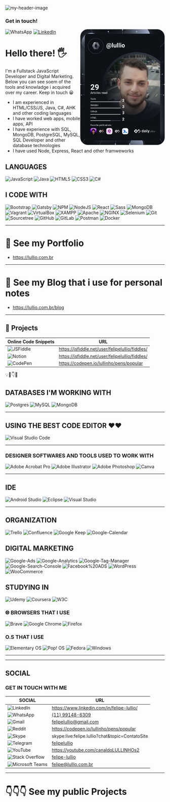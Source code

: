 

<!--
**lullio/lullio** is a ✨ _special_ ✨ repository because its `README.md` (this file) appears on your GitHub profile.

Here are some ideas to get you started:

- 🔭 I’m currently working on ...
- 🌱 I’m currently learning ...
- 👯 I’m looking to collaborate on ...
- 🤔 I’m looking for help with ...
- 💬 Ask me about ...
- 📫 How to reach me: ...
- 😄 Pronouns: ...
- ⚡ Fun fact: ...


  <img alt="html5" src="https://img.shields.io/badge/-HTML5-E34F26?style=flat-square&logo=html5&logoColor=white" />
  <img alt="Webpack" src="https://img.shields.io/badge/-Webpack-8DD6F9?style=flat-square&logo=webpack&logoColor=white" /> 
  <img alt="Docker" src="https://img.shields.io/badge/-Docker-46a2f1?style=flat-square&logo=docker&logoColor=white" />
 <img alt="Google Cloud Platform" src="https://img.shields.io/badge/-Google_Cloud_Platform-1a73e8?style=flat-square&logo=google-cloud&logoColor=white" />
  <img alt="TypeScript" src="https://img.shields.io/badge/-TypeScript-007ACC?style=flat-square&logo=typescript&logoColor=white" />
  <img alt="Insomnia" src="https://img.shields.io/badge/-Insomnia-5849BE?style=flat-square&logo=insomnia&logoColor=white" />
  <img alt="Apollo" src="https://img.shields.io/badge/-Apollo%20GraphQL-311C87?style=flat-square&logo=apollo-graphql&logoColor=white" />
  <img alt="Heroku" src="https://img.shields.io/badge/-Heroku-430098?style=flat-square&logo=heroku&logoColor=white" />
  <img alt="redux" src="https://img.shields.io/badge/-Redux-764ABC?style=flat-square&logo=redux&logoColor=white" />
  <img alt="ReactiveX" src="https://img.shields.io/badge/-RxJs-B7178C?style=flat-square&logo=reactivex&logoColor=white" />
 
  <img alt="Styled Components" src="https://img.shields.io/badge/-Styled_Components-db7092?style=flat-square&logo=styled-components&logoColor=white" />
  <img alt="git" src="https://img.shields.io/badge/-Git-F05032?style=flat-square&logo=git&logoColor=white" />
  <img alt="NestJs" src="https://img.shields.io/badge/-NestJs-ea2845?style=flat-square&logo=nestjs&logoColor=white" />
  <img alt="angular" src="https://img.shields.io/badge/-Angular-DD0031?style=flat-square&logo=angular&logoColor=white" />
  <img alt="github actions" src="https://img.shields.io/badge/-Github_Actions-2088FF?style=flat-square&logo=github-actions&logoColor=white" />
  <img alt="Brave browser" src="https://img.shields.io/badge/-Brave_Browser-FB542B?style=flat-square&logo=brave&logoColor=white" />
  <img alt="Rollup" src="https://img.shields.io/badge/-Rollup-EC4A3F?style=flat-square&logo=rollup.js&logoColor=white" />
  <img alt="d3js" src="https://img.shields.io/badge/-D3.js-F9A03C?style=flat-square&logo=d3.js&logoColor=white" />
  <img alt="Prettier" src="https://img.shields.io/badge/-Prettier-F7B93E?style=flat-square&logo=prettier&logoColor=white" />

  <img alt="React" src="https://img.shields.io/badge/-React-45b8d8?style=flat-square&logo=react&logoColor=white" />
  <img alt="GraphQL" src="https://img.shields.io/badge/-GraphQL-E10098?style=flat-square&logo=graphql&logoColor=white" />
  <img alt="Sass" src="https://img.shields.io/badge/-Sass-CC6699?style=flat-square&logo=sass&logoColor=white" />
  <img alt="MongoDB" src="https://img.shields.io/badge/-MongoDB-13aa52?style=flat-square&logo=mongodb&logoColor=white" />
  <img alt="Nodejs" src="https://img.shields.io/badge/-Nodejs-43853d?style=flat-square&logo=Node.js&logoColor=white" />
  <img alt="npm" src="https://img.shields.io/badge/-NPM-CB3837?style=flat-square&logo=npm&logoColor=white" />

-->



![my-header-image](./images-header/github-header-image3.png)
<div align="left">
<h3>Get in touch!</h3
  <a href="https://wa.me/5511991486309?text=Oi%2C%20vim%20pelo%20Github%2C%20podemos%20conversar%20sobre%20seu%20CV%3F%F0%9F%98%80" target="_blank">
    <img
      src="https://img.shields.io/static/v1?logo=whatsapp&style=flat-square&color=0072b1&label=WhatsApp&message=%E2%98%86&logoColor=white"
      alt="WhatsApp"
    />
  </a>
  <a href="https://www.linkedin.com/in/felipe-lullio/" target="_blank">
    <img
      src="https://img.shields.io/static/v1?logo=linkedin&style=flat-square&color=0072b1&label=LinkedIn&message=%E2%98%86"
      alt="LinkedIn"
    />
  </a>
  <a href="https://app.daily.dev/lullio" target="_blank">
    <img
      width="267"
      align="right"
      src="https://github.com/lullio/lullio/blob/main/devcard.svg" alt="Felipe Lullio's Dev Card"
    />
  </a>
</div>

# Hello there! 🖐️

<p>I'm a Fullstack JavaScript Developer and Digital Marketing. Below you can see soem of the tools and knowladge i acquired over my career. Keep in touch 😀</p>

- I am experienced in HTML/CSS/JS, Java, C#, AHK and other coding languages
- I have worked web apps, mobile apps, API
- I have experience with SQL, MongoDB, PostgreSQL, MySQL, SQL Developer and other database technologies
- I have used Node, Express, React and other framweworks

## LANGUAGES

![JavaScript](https://img.shields.io/badge/javascript-%23323330.svg?style=for-the-badge&logo=javascript&logoColor=%23F7DF1E)
![Java](https://img.shields.io/badge/java-%23ED8B00.svg?style=for-the-badge&logo=java&logoColor=white)
![HTML5](https://img.shields.io/badge/html5-%23E34F26.svg?style=for-the-badge&logo=html5&logoColor=white)
![CSS3](https://img.shields.io/badge/css3-%231572B6.svg?style=for-the-badge&logo=css3&logoColor=white)
![C#](https://img.shields.io/badge/C%20Sharp-%23FF9A00.svg?style=for-the-badge&logo=C-Sharp&logoColor=white)
 
<!-- ![Python](https://img.shields.io/badge/python-3670A0?style=for-the-badge&logo=python&logoColor=ffdd54) -->

## I CODE WITH 

<p>
 
  ![Bootstrap](https://img.shields.io/badge/bootstrap-%23563D7C.svg?style=for-the-badge&logo=bootstrap&logoColor=white)
  ![Gatsby](https://img.shields.io/badge/Gatsby-%23663399.svg?style=for-the-badge&logo=gatsby&logoColor=white)
  ![NPM](https://img.shields.io/badge/NPM-%23000000.svg?style=for-the-badge&logo=npm&logoColor=white)
  ![NodeJS](https://img.shields.io/badge/node.js-6DA55F?style=for-the-badge&logo=node.js&logoColor=white)
  ![React](https://img.shields.io/badge/react-%2320232a.svg?style=for-the-badge&logo=react&logoColor=%2361DAFB)
  ![Sass](https://img.shields.io/badge/Sass-%CC6699.svg?style=for-the-badge&logo=Sass&logoColor=white)
  ![MongoDB](https://img.shields.io/badge/MongoDB-%47A248.svg?style=for-the-badge&logo=MongoDB&logoColor=white)
  ![Vagrant](https://img.shields.io/badge/vagrant-%231563FF.svg?style=for-the-badge&logo=vagrant&logoColor=white)
  ![VirtualBox](https://img.shields.io/badge/VirtualBox-%183A61.svg?style=for-the-badge&logo=VirtualBox&logoColor=white)
  ![XAMPP](https://img.shields.io/badge/XAMPP-%FB7A24.svg?style=for-the-badge&logo=XAMPP&logoColor=white)
  ![Apache](https://img.shields.io/badge/Apache-%D22128.svg?style=for-the-badge&logo=Apache&logoColor=white)
  ![NGINX](https://img.shields.io/badge/NGINX-%D22128.svg?style=for-the-badge&logo=NGINX&logoColor=white)
  ![Selenium](https://img.shields.io/badge/-selenium-%43B02A?style=for-the-badge&logo=selenium&logoColor=white)
  ![Git](https://img.shields.io/badge/git-%23F05033.svg?style=for-the-badge&logo=git&logoColor=white)
  ![Sourcetree](https://img.shields.io/badge/Sourcetree-%D22128.svg?style=for-the-badge&logo=Sourcetree&logoColor=white)
  ![GitHub](https://img.shields.io/badge/github-%23121011.svg?style=for-the-badge&logo=github&logoColor=white)
  ![GitLab](https://img.shields.io/badge/gitlab-%23181717.svg?style=for-the-badge&logo=gitlab&logoColor=white)
  ![Postman](https://img.shields.io/badge/Postman-FF6C37?style=for-the-badge&logo=postman&logoColor=white)
  ![Docker](https://img.shields.io/badge/docker-%230db7ed.svg?style=for-the-badge&logo=docker&logoColor=white)
 
</p>


---

# 📌 See my Portfolio
- https://lullio.com.br

---

# 🚩 See my Blog that i use for personal notes
- https://lullio.com.br/blog

---

## 🔗 Projects

| Online Code Snippets                                                                                                              | URL                                                                                                    |
| ------------------------------------------------------------------------------------------------------------------ | ------------------------------------------------------------------------------------------------------ |
| ![JSFiddle](https://img.shields.io/badge/JSFiddle-0084FF.svg?style=for-the-badge&logo=JSFiddle&logoColor=white) | https://jsfiddle.net/user/felipelullio/fiddles/ |
| ![Notion](https://img.shields.io/badge/Notion-000000.svg?style=for-the-badge&logo=Notion&logoColor=white) | https://jsfiddle.net/user/felipelullio/fiddles/ |
| ![CodePen](https://img.shields.io/badge/CodePen-000000.svg?style=for-the-badge&logo=CodePen&logoColor=white) | https://codepen.io/lullinho/pens/popular |

💡🧩👇📍 

## DATABASES I'M WORKING WITH
![Postgres](https://img.shields.io/badge/postgres-%23316192.svg?style=for-the-badge&logo=postgresql&logoColor=white)
![MySQL](https://img.shields.io/badge/mysql-%2300f.svg?style=for-the-badge&logo=mysql&logoColor=white)
![MongoDB](https://img.shields.io/badge/MongoDB-%234ea94b.svg?style=for-the-badge&logo=mongodb&logoColor=white)

---
        
## USING THE BEST CODE EDITOR ❤❤

![Visual Studio Code](https://img.shields.io/badge/Visual%20Studio%20Code-0078d7.svg?style=for-the-badge&logo=visual-studio-code&logoColor=white)

---

### DESIGNER SOFTWARES AND TOOLS USED TO WORK WITH

![Adobe Acrobat Pro](https://img.shields.io/badge/adobe%20acrobat%20pro-%23FF0000.svg?style=for-the-badge&logo=adobe&logoColor=white)
![Adobe Illustrator](https://img.shields.io/badge/adobe%20illustrator-%23FF9A00.svg?style=for-the-badge&logo=adobe%20illustrator&logoColor=white)
![Adobe Photoshop](https://img.shields.io/badge/adobe%20photoshop-%2331A8FF.svg?style=for-the-badge&logo=adobe%20photoshop&logoColor=white)
![Canva](https://img.shields.io/badge/Canva-00C4CC?style=for-the-badge&logo=Canva&logoColor=white)

---

## IDE

![Android Studio](https://img.shields.io/badge/Android%20Studio-3DDC84.svg?style=for-the-badge&logo=android-studio&logoColor=white)
![Eclipse](https://img.shields.io/badge/Eclipse-FE7A16.svg?style=for-the-badge&logo=Eclipse&logoColor=white)
![Visual Studio](https://img.shields.io/badge/Visual%20Studio-5C2D91.svg?style=for-the-badge&logo=Visual-Studio&logoColor=white)

---

## ORGANIZATION

![Trello](https://img.shields.io/badge/Trello-0052CC.svg?style=for-the-badge&logo=Trello&logoColor=white)
![Confluence](https://img.shields.io/badge/confluence-%23172BF4.svg?style=for-the-badge&logo=confluence&logoColor=white)
![Google Keep](https://img.shields.io/badge/Google%20Keep-FFBB00.svg?style=for-the-badge&logo=Google-Keep&logoColor=white)
![Google-Calendar](https://img.shields.io/badge/Google%20Calendar-4285F4.svg?style=for-the-badge&logo=Google-Calendar&logoColor=white)

## DIGITAL MARKETING
![Google-Ads](https://img.shields.io/badge/Google%20Ads-4285F4.svg?style=for-the-badge&logo=Google-Ads&logoColor=white)
![Google-Analytics](https://img.shields.io/badge/Google%20Analytics-E37400.svg?style=for-the-badge&logo=Google-Analytics&logoColor=white)
![Google-Tag-Manager](https://img.shields.io/badge/Google%20Tag%20Manager-246FDB.svg?style=for-the-badge&logo=Google-Tag-Manager&logoColor=white)
![Google-Search-Console](https://img.shields.io/badge/Google%20Search%20Console-246FDB.svg?style=for-the-badge&logo=Google-Search-Console&logoColor=white)
![Facebook%20ADS](https://img.shields.io/badge/Facebook%20ADS-1877F2.svg?style=for-the-badge&logo=Facebook&logoColor=white)
![WordPress](https://img.shields.io/badge/WordPress-%23117AC9.svg?style=for-the-badge&logo=WordPress&logoColor=white)
![WooCommerce](https://img.shields.io/badge/WooCommerce-%96588A.svg?style=for-the-badge&logo=WooCommerce&logoColor=white)

## STUDYING IN
![Udemy](https://img.shields.io/badge/Udemy-A435F0.svg?style=for-the-badge&logo=Udemy&logoColor=white)
![Coursera](https://img.shields.io/badge/Coursera-0056D2.svg?style=for-the-badge&logo=Coursera&logoColor=white)
![W3C](https://img.shields.io/badge/W3C-005A9C.svg?style=for-the-badge&logo=W3C&logoColor=white)
        

### 🌐 BROWSERS THAT I USE

![Brave](https://img.shields.io/badge/Brave-FB542B?style=for-the-badge&logo=Brave&logoColor=white)
![Google Chrome](https://img.shields.io/badge/Google%20Chrome-4285F4?style=for-the-badge&logo=GoogleChrome&logoColor=white)
![Firefox](https://img.shields.io/badge/Firefox-FF7139?style=for-the-badge&logo=Firefox-Browser&logoColor=white)
  
### O.S THAT I USE
![Elementary OS](https://img.shields.io/badge/-elementary%20OS-black?style=for-the-badge&logo=elementary&logoColor=white)
![Pop! OS](https://img.shields.io/badge/Pop!_OS-48B9C7?style=for-the-badge&logo=Pop!_OS&logoColor=white)
![Fedora](https://img.shields.io/badge/Fedora-294172?style=for-the-badge&logo=fedora&logoColor=white)
![Windows](https://img.shields.io/badge/Windows-0078D6?style=for-the-badge&logo=windows&logoColor=white)
  
---

---

## SOCIAL

### GET IN TOUCH WITH ME

| SOCIAL                                                                                                             | URL                                                                                                    |
| ------------------------------------------------------------------------------------------------------------------ | ------------------------------------------------------------------------------------------------------ |
| ![LinkedIn](https://img.shields.io/badge/linkedin-%230077B5.svg?style=for-the-badge&logo=linkedin&logoColor=white) | https://www.linkedin.com/in/felipe-lullio/ |
| ![WhatsApp](https://img.shields.io/badge/WhatsApp-25D366?style=for-the-badge&logo=whatsapp&logoColor=white) | [(11) 99148-6309](https://wa.me/5511991486309?text=Oi%2C%20vim%20pelo%20Github%2C%20podemos%20conversar%20sobre%20seu%20CV%3F%F0%9F%98%80) |
| ![Gmail](https://img.shields.io/badge/Gmail-D14836?style=for-the-badge&logo=gmail&logoColor=white) | [felipelullio@gmail.com](mailto:felipelullio@gmail.com?cc=felipe@lullio.com&bcc=lulliofelipe@gmail.com&subject=Oi%20Vim%20pelo%20Github&body=Podemos%20conversar%20sobre%20seu%20CV) |
| ![Reddit](https://img.shields.io/badge/Reddit-FF4500?style=for-the-badge&logo=reddit&logoColor=white) | https://codepen.io/lullinho/pens/popular |
| ![Skype](https://img.shields.io/badge/Skype-%2300AFF0.svg?style=for-the-badge&logo=Skype&logoColor=white) | skype:live:felipe.lullio?chat&topic=ContatoSite |
| ![Telegram](https://img.shields.io/badge/Telegram-2CA5E0?style=for-the-badge&logo=telegram&logoColor=white) | [felipelullio](https://t.me/felipelullio) |
| ![YouTube](https://img.shields.io/badge/YouTube-%23FF0000.svg?style=for-the-badge&logo=YouTube&logoColor=white) | https://youtube.com/canaldoLULLINHOs2 |
| ![Stack Overflow](https://img.shields.io/badge/-Stackoverflow-FE7A16?style=for-the-badge&logo=stack-overflow&logoColor=white) | [felipe-lullio](https://stackoverflow.com/users/12253274/felipe-lullio?tab=profile) |
| ![Microsoft Teams](https://img.shields.io/badge/-Teams-6264A7?style=for-the-badge&logo=microsoft-teams&logoColor=white) | [felipe@lullio.com.br](https://teams.microsoft.com/l/chat/0/0?users=felipe@lullio.com.br) | 

 ---
 
 # 👇👇👇 See my public Projects
